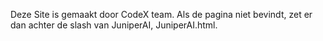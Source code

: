 Deze Site is gemaakt door CodeX team. Als de pagina niet bevindt, zet er dan achter de slash van JuniperAI, JuniperAI.html. 
